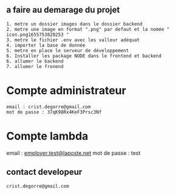 ## a faire au demarage du projet
    1. metre un dossier images dans le dossier backend
    2. metre une image en format ".png" par defaut et la nomée " icon.png1655753820253 "
    3. metre le fichier .env avec les valleur adéquat
    4. importer la base de donnée
    5. metre en place le serveur de développement
    6. Installer les package NODE dans le frontend et backend
    6. allumer le backend
    7. allumer le fronend

# Compte administrateur
    email : crist.degorre@gmail.com
    mot de passe : 37qK98Rx4KeF3Prsc3Nf

# Compte lambda
 email : employer.test@laposte.net
 mot de passe : test
 


## contact developeur 
    crist.degorre@gmail.com
